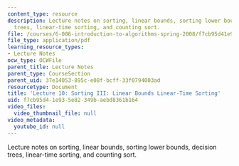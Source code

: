 ```yaml
---
content_type: resource
description: Lecture notes on sorting, linear bounds, sorting lower bounds, decision
  trees, linear-time sorting, and counting sort.
file: /courses/6-006-introduction-to-algorithms-spring-2008/f7cb95d41e935e82349baebd8361b164_lec10.pdf
file_type: application/pdf
learning_resource_types:
- Lecture Notes
ocw_type: OCWFile
parent_title: Lecture Notes
parent_type: CourseSection
parent_uid: 37e14053-895c-e08f-bcff-33f0794003ad
resourcetype: Document
title: 'Lecture 10: Sorting III: Linear Bounds Linear-Time Sorting'
uid: f7cb95d4-1e93-5e82-349b-aebd8361b164
video_files:
  video_thumbnail_file: null
video_metadata:
  youtube_id: null
---
```

Lecture notes on sorting, linear bounds, sorting lower bounds, decision trees, linear-time sorting, and counting sort.

